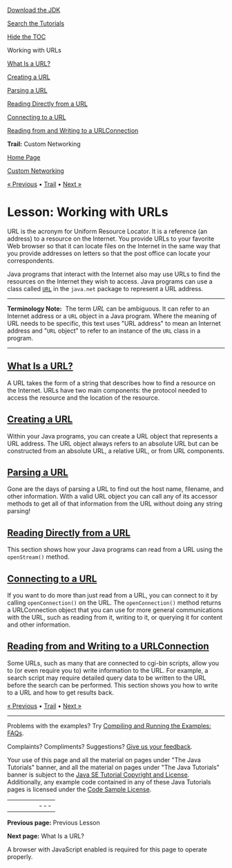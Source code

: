 [Download
the JDK](http://java.sun.com/javase/6/download.jsp)
  
[Search the
Tutorials](../../search.html)
  
[Hide the TOC](javascript:toggleLeft())

Working with URLs

[What Is a URL?](definition.html)

[Creating a URL](creatingUrls.html)

[Parsing a URL](urlInfo.html)

[Reading Directly from a URL](readingURL.html)

[Connecting to a URL](connecting.html)

[Reading from and Writing to a URLConnection](readingWriting.html)

**Trail:** Custom Networking

[Home Page](../../index.html)
>
[Custom Networking](../index.html)

[« Previous](../overview/index.html) • [Trail](../TOC.html) • [Next »](definition.html)

# Lesson: Working with URLs

URL is the acronym for Uniform Resource Locator. It is a reference (an
address) to a resource on the Internet. You provide URLs to your
favorite Web browser so that it can locate files on the Internet in the
same way that you provide addresses on letters so that the post office
can locate your correspondents.

Java programs that interact with the Internet also may use URLs to find
the resources on the Internet they wish to access. Java programs can
use a class called
[`URL`](http://download.oracle.com/javase/7/docs/api/java/net/URL.html) in the `java.net` package to represent a URL
address.

---

**Terminology Note:** 
The term *URL* can be ambiguous.
It can refer to an Internet address or a
`URL` object in a Java program.
Where the meaning of URL needs to be
specific, this text uses "URL address" to mean an Internet address and
"`URL` object" to refer to an instance
of the `URL` class in a program.

---

## [What Is a URL?](definition.html)

A URL takes the form of a string that describes how to find a resource
on the Internet. URLs have two main components: the protocol needed to
access the resource and the location of the resource.

## [Creating a URL](creatingUrls.html)

Within your Java programs, you can create a URL object that represents
a URL address. The URL object always refers to an absolute URL but can
be constructed from an absolute URL, a relative URL, or from URL components.

## [Parsing a URL](urlInfo.html)

Gone are the days of parsing a URL to find out the host name, filename,
and other information. With a valid URL object you can call any of its
accessor methods to get all of that information from the URL without
doing any string parsing!

## [Reading Directly from a URL](readingURL.html)

This section shows how your Java programs can read from a URL using the
`openStream()` method.

## [Connecting to a URL](connecting.html)

If you want to do more than just read from a URL, you can connect to it
by calling `openConnection()` on the URL. The `openConnection()`
method returns a URLConnection object that you can use for more general
communications with the URL, such as reading from it, writing to it, or
querying it for content and other information.

## [Reading from and Writing to a URLConnection](readingWriting.html)

Some URLs, such as many that are connected to cgi-bin scripts, allow
you to (or even require you to) write information to the URL. For example,
a search script may require detailed query data to be written to the URL
before the search can be performed. This section shows you how to write
to a URL and how to get results back.

[« Previous](../overview/index.html)
•
[Trail](../TOC.html)
•
[Next »](definition.html)

---

Problems with the examples? Try [Compiling and Running
the Examples: FAQs](../../information/run-examples.html).
  
Complaints? Compliments? Suggestions? [Give
us your feedback](http://download.oracle.com/javase/feedback.html).

Your use of this page and all the material on pages under "The Java Tutorials" banner,
and all the material on pages under "The Java Tutorials" banner is subject to the [Java SE Tutorial Copyright
and License](../../information/license.html).
Additionally, any example code contained in any of these Java
Tutorials pages is licensed under the
[Code
Sample License](http://developers.sun.com/license/berkeley_license.html).

|  |  |  |  |  |
| --- | --- | --- | --- | --- |
| |  |  | | --- | --- | | duke image | Oracle logo | | [About Oracle](http://www.oracle.com/us/corporate/index.html) | [Oracle Technology Network](http://www.oracle.com/technology/index.html) | [Terms of Service](https://www.samplecode.oracle.com/servlets/CompulsoryClickThrough?type=TermsOfService) | Copyright © 1995, 2011 Oracle and/or its affiliates. All rights reserved. |

**Previous page:** Previous Lesson
  
**Next page:** What Is a URL?




A browser with JavaScript enabled is required for this page to operate properly.